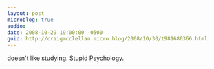 ```yaml
---
layout: post
microblog: true
audio: 
date: 2008-10-29 19:00:00 -0500
guid: http://craigmcclellan.micro.blog/2008/10/30/t981680366.html
---
```

doesn't like studying.  Stupid Psychology.
